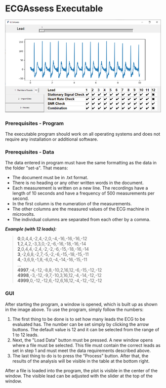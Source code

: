 # ECGAssess Executable
![Screenshot](ECGAssessGUI.PNG)

### Prerequisites - Program
The executable program should work on all operating systems and does not require any installation or additional software.

### Prerequisites - Data

The data entered in program must have the same formatting as the data in the folder "set-a". That means:

* The document must be in .txt format.
* There is no heading or any other written words in the document.
* Each measurement is written on a new line. The recordings have a length of 10 seconds and have a frequency of 500 measurements per second.
* In the first column is the numeration of the measurements.
* The other columns are the measured values of the ECG machine in microvolts.
* The individual columns are separated from each other by a comma.

***Example (with 12 leads):***
>**0**,0,4,4,-2,4,-2,0,-4,-16,-16,-16,-12\
>**1**,2,4,2,-3,3,0,-2,-6,-16,-18,-16,-14\
>**2**,0,4,4,-2,4,-2,-2,-6,-15,-18,-16,-14\
>**3**,-2,6,8,-2,7,-5,-2,-6,-15,-18,-15,-11\
>**4**,-3,6,9,-1,8,-6,0,-4,-14,-16,-15,-11\
>...\
>**4997**,-4,-12,-8,8,-10,2,16,12,-6,-15,-12,-12\
>**4998**,-3,-12,-9,7,-10,3,16,12,-4,-14,-12,-12\
>**4999**,0,-12,-12,6,-12,6,16,12,-4,-12,-12,-12

### GUI

After starting the program, a window is opened, which is built up as shown in the image above. To use the program, simply follow the numbers:

1. The first thing to be done is to set how many leads the ECG to be evaluated has. The number can be set simply by clicking the arrow buttons. The default value is 12 and it can be selected from the range of 1 to 12 leads.
2. Next, the "Load Data" button must be pressed. A new window opens where a file must be selected. This file must contain the correct leads as set in step 1 and must meet the data requirements described above.
3. The last thing to do is to press the "Process" button. After that, the results of the analysis will be visible in the table at the bottom right.

After a file is loaded into the program, the plot is visible in the center of the window. The visible lead can be adjusted with the slider at the top of the window.
